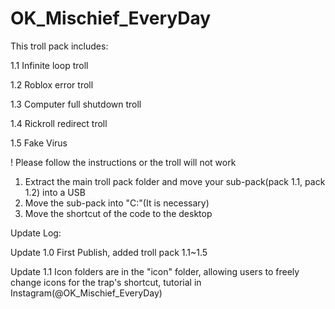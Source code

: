 # OK_Mischief_EveryDay
This troll pack includes:

1.1 Infinite loop troll

1.2 Roblox error troll

1.3 Computer full shutdown troll

1.4 Rickroll redirect troll

1.5 Fake Virus

! Please follow the instructions or the troll will not work
1. Extract the main troll pack folder and move your sub-pack(pack 1.1, pack 1.2) into a USB
2. Move the sub-pack into "C:\"(It is necessary)
3. Move the shortcut of the code to the desktop

Update Log:

Update 1.0 First Publish, added troll pack 1.1~1.5

Update 1.1 Icon folders are in the "icon" folder, allowing users to freely change icons for the trap's shortcut, tutorial in Instagram(@OK_Mischief_EveryDay)
